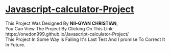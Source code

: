  <h1><u>Javascript-calculator-Project</u></h1>
This Project Was Designed By <strong>NII-GYAN CHRISTIAN</strong>,<br>
You Can View The Project By Clicking On This Link:
https://onedon999.github.io/Javascript-calculator-Project/ <br>
This Project In Some Way Is Failing It's Last Test And I promise To Correct It In Future.
